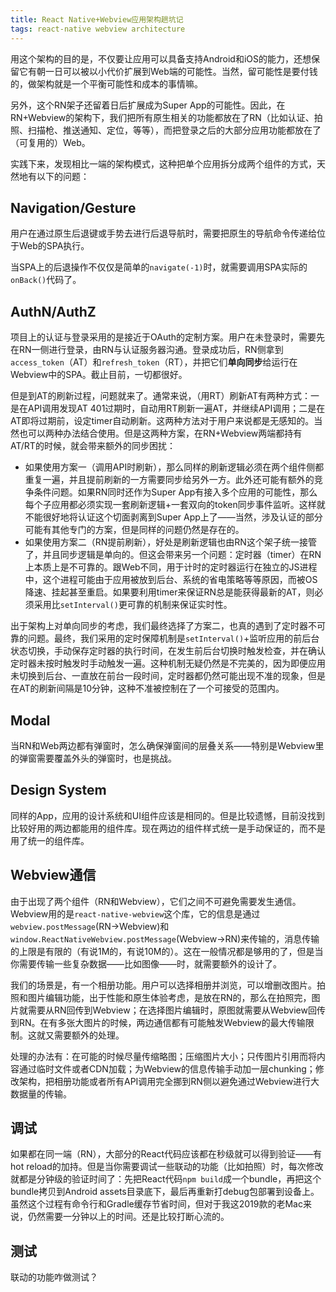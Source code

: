 ```yaml
---
title: React Native+Webview应用架构趟坑记
tags: react-native webview architecture
---
```


用这个架构的目的是，不仅要让应用可以具备支持Android和iOS的能力，还想保留它有朝一日可以被以小代价扩展到Web端的可能性。当然，留可能性是要付钱的，做架构就是一个平衡可能性和成本的事情嘛。

另外，这个RN架子还留着日后扩展成为Super App的可能性。因此，在RN+Webview的架构下，我们把所有原生相关的功能都放在了RN（比如认证、拍照、扫描枪、推送通知、定位，等等），而把登录之后的大部分应用功能都放在了（可复用的）Web。

实践下来，发现相比一端的架构模式，这种把单个应用拆分成两个组件的方式，天然地有以下的问题：

## Navigation/Gesture

用户在通过原生后退键或手势去进行后退导航时，需要把原生的导航命令传递给位于Web的SPA执行。

当SPA上的后退操作不仅仅是简单的`navigate(-1)`时，就需要调用SPA实际的`onBack()`代码了。

## AuthN/AuthZ

项目上的认证与登录采用的是接近于OAuth的定制方案。用户在未登录时，需要先在RN一侧进行登录，由RN与认证服务器沟通。登录成功后，RN侧拿到`access_token`（AT）和`refresh_token`（RT），并把它们**单向同步**给运行在Webview中的SPA。截止目前，一切都很好。

但是到AT的刷新过程，问题就来了。通常来说，（用RT）刷新AT有两种方式：一是在API调用发现AT 401过期时，自动用RT刷新一遍AT，并继续API调用；二是在AT即将过期前，设定timer自动刷新。这两种方法对于用户来说都是无感知的。当然也可以两种办法结合使用。但是这两种方案，在RN+Webview两端都持有AT/RT的时候，就会带来额外的同步困扰：

* 如果使用方案一（调用API时刷新），那么同样的刷新逻辑必须在两个组件侧都重复一遍，并且提前刷新的一方需要同步给另外一方。此外还可能有额外的竞争条件问题。如果RN同时还作为Super App有接入多个应用的可能性，那么每个子应用都必须实现一套刷新逻辑+一套双向的token同步事件监听。这样就不能很好地将认证这个切面剥离到Super App上了——当然，涉及认证的部分可能有其他专门的方案，但是同样的问题仍然是存在的。
* 如果使用方案二（RN提前刷新），好处是刷新逻辑也由RN这个架子统一接管了，并且同步逻辑是单向的。但这会带来另一个问题：定时器（timer）在RN上本质上是不可靠的。跟Web不同，用于计时的定时器运行在独立的JS进程中，这个进程可能由于应用被放到后台、系统的省电策略等等原因，而被OS降速、挂起甚至重启。如果要利用timer来保证RN总是能获得最新的AT，则必须采用比`setInterval()`更可靠的机制来保证实时性。

出于架构上对单向同步的考虑，我们最终选择了方案二，也真的遇到了定时器不可靠的问题。最终，我们采用的定时保障机制是`setInterval()`+监听应用的前后台状态切换，手动保存定时器的执行时间，在发生前后台切换时触发检查，并在确认定时器未按时触发时手动触发一遍。这种机制无疑仍然是不完美的，因为即便应用未切换到后台、一直放在前台一段时间，定时器都仍然可能出现不准的现象，但是在AT的刷新间隔是10分钟，这种不准被控制在了一个可接受的范围内。

## Modal

当RN和Web两边都有弹窗时，怎么确保弹窗间的层叠关系——特别是Webview里的弹窗需要覆盖外头的弹窗时，也是挑战。

## Design System

同样的App，应用的设计系统和UI组件应该是相同的。但是比较遗憾，目前没找到比较好用的两边都能用的组件库。现在两边的组件样式统一是手动保证的，而不是用了统一的组件库。

## Webview通信

由于出现了两个组件（RN和Webview），它们之间不可避免需要发生通信。Webview用的是`react-native-webview`这个库，它的信息是通过`webview.postMessage`(RN->Webview)和`window.ReactNativeWebview.postMessage`(Webview->RN)来传输的，消息传输的上限是有限的（有说1M的，有说10M的）。这在一般情况都是够用的了，但是当你需要传输一些复杂数据——比如图像——时，就需要额外的设计了。

我们的场景是，有一个相册功能。用户可以选择相册并浏览，可以增删改图片。拍照和图片编辑功能，出于性能和原生体验考虑，是放在RN的，那么在拍照完，图片就需要从RN回传到Webview；在选择图片编辑时，原图就需要从Webview回传到RN。在有多张大图片的时候，两边通信都有可能触发Webview的最大传输限制。这就又需要额外的处理。

处理的办法有：在可能的时候尽量传缩略图；压缩图片大小；只传图片引用而将内容通过临时文件或者CDN加载；为Webview的信息传输手动加一层chunking；修改架构，把相册功能或者所有API调用完全挪到RN侧以避免通过Webview进行大数据量的传输。

## 调试

如果都在同一端（RN），大部分的React代码应该都在秒级就可以得到验证——有hot reload的加持。但是当你需要调试一些联动的功能（比如拍照）时，每次修改就都是分钟级的验证时间了：先把React代码`npm build`成一个bundle，再把这个bundle拷贝到Android assets目录底下，最后再重新打debug包部署到设备上。虽然这个过程有命令行和Gradle缓存节省时间，但对于我这2019款的老Mac来说，仍然需要一分钟以上的时间。还是比较打断心流的。

## 测试

联动的功能咋做测试？
